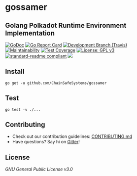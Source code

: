  # gossamer
 
 ## Golang Polkadot Runtime Environment Implementation  

[![GoDoc](https://godoc.org/github.com/ChainSafe/gossamer?status.svg)](https://godoc.org/github.com/ChainSafe/gossamer)
[![Go Report Card](https://goreportcard.com/badge/github.com/ChainSafe/gossamer)](https://goreportcard.com/report/github.com/ChainSafe/gossamer)
[![](https://img.shields.io/travis/com/ChainSafe/gossamer/development.svg?label=development&logo=travis "Development Branch (Travis)")](https://travis-ci.com/ChainSafe/gossamer)
[![Maintainability](https://api.codeclimate.com/v1/badges/933c7bb58eee9aba85eb/maintainability)](https://codeclimate.com/github/ChainSafe/gossamer/badges)
[![Test Coverage](https://api.codeclimate.com/v1/badges/933c7bb58eee9aba85eb/test_coverage)](https://codeclimate.com/github/ChainSafe/gossamer/test_coverage)
[![License: GPL v3](https://img.shields.io/badge/License-GPLv3-blue.svg)](https://www.gnu.org/licenses/gpl-3.0)
[![standard-readme compliant](https://img.shields.io/badge/readme%20style-standard-brightgreen.svg?style=flat-square)](https://github.com/RichardLitt/standard-readme)
[![](https://img.shields.io/twitter/follow/espadrine.svg?label=Follow&style=social)](https://twitter.com/chainsafeth)


## Install

```
go get -u github.com/ChainSafeSystems/gossamer
```

## Test
```
go test -v ./...
```

## Contributing
- Check out our contribution guidelines: [CONTRIBUTING.md](CONTRIBUTING.md)  
- Have questions? Say hi on [Gitter](https://gitter.im/chainsafe/gossamer)!

## License
_GNU General Public License v3.0_
